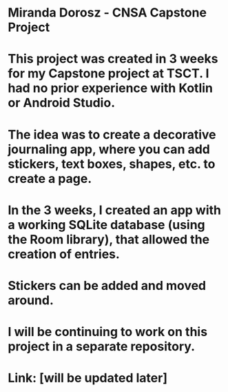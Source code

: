 # Miranda Dorosz - CNSA Capstone Project
# 
# This project was created in 3 weeks for my Capstone project at TSCT. I had no prior experience with Kotlin or Android Studio. 
# The idea was to create a decorative journaling app, where you can add stickers, text boxes, shapes, etc. to create a page. 
# In the 3 weeks, I created an app with a working SQLite database (using the Room library), that allowed the creation of entries.
# Stickers can be added and moved around.
#
# I will be continuing to work on this project in a separate repository.
# Link: [will be updated later]
